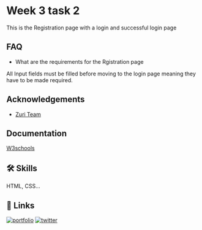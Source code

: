 
# Week 3 task 2

This is the Registration page with a login and successful login page
## FAQ

- What are the requirements for the  Rgistration page

All Input fields must be filled before moving to the login page meaning they have to be made required.


## Acknowledgements

 - [Zuri Team](https://w2.zuriboard.com/)
  [](https://github.com/matiassingers/awesome-readme)
  [](https://bulldogjob.com/news/449-how-to-write-a-good-readme-for-your-github-project)


## Documentation

[W3schools](https://www.w3schools.com/)


## 🛠 Skills
HTML, CSS...


## 🔗 Links
[![portfolio](https://img.shields.io/badge/my_portfolio-000?style=for-the-badge&logo=ko-fi&logoColor=white)](https://homepage.oluwanifemiteme.repl.co/)
[![twitter](https://img.shields.io/badge/twitter-1DA1F2?style=for-the-badge&logo=twitter&logoColor=white)](https://twitter.com/niffyby1234)

